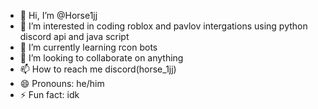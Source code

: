 - 👋 Hi, I’m @Horse1jj
- 👀 I’m interested in coding roblox and pavlov intergations using python discord api and java script 
- 🌱 I’m currently learning rcon bots 
- 💞️ I’m looking to collaborate on anything 
- 📫 How to reach me discord(horse_1jj)
- 😄 Pronouns: he/him
- ⚡ Fun fact: idk

<!---
Horse1jj/Horse1jj is a ✨ special ✨ repository because its `README.md` (this file) appears on your GitHub profile.
You can click the Preview link to take a look at your changes.
--->
